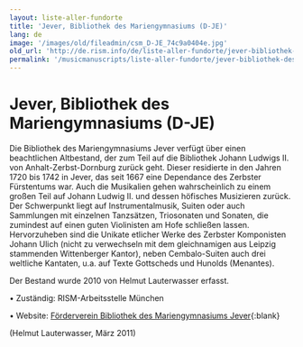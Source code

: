 ```yaml
---
layout: liste-aller-fundorte
title: 'Jever, Bibliothek des Mariengymnasiums (D-JE)'
lang: de
image: '/images/old/fileadmin/csm_D-JE_74c9a0404e.jpg'
old_url: 'http://de.rism.info/de/liste-aller-fundorte/jever-bibliothek-des-mariengymnasiums.html'
permalink: '/musicmanuscripts/liste-aller-fundorte/jever-bibliothek-des-mariengymnasiums.html'
---
```



# Jever, Bibliothek des Mariengymnasiums (D-JE)

Die Bibliothek des Mariengymnasiums Jever verfügt über einen beachtlichen Altbestand, der zum Teil auf die Bibliothek Johann Ludwigs II. von Anhalt-Zerbst-Dornburg zurück geht. Dieser residierte in den Jahren 1720 bis 1742 in Jever, das seit 1667 eine Dependance des Zerbster Fürstentums war. Auch die Musikalien gehen wahrscheinlich zu einem großen Teil auf Johann Ludwig II. und dessen höfisches Musizieren zurück. Der Schwerpunkt liegt auf Instrumentalmusik, Suiten oder auch Sammlungen mit einzelnen Tanzsätzen, Triosonaten und Sonaten, die zumindest auf einen guten Violinisten am Hofe schließen lassen. Hervorzuheben sind die Unikate etlicher Werke des Zerbster Komponisten Johann Ulich (nicht zu verwechseln mit dem gleichnamigen aus Leipzig stammenden Wittenberger Kantor), neben Cembalo-Suiten auch drei weltliche Kantaten, u.a. auf Texte Gottscheds und Hunolds (Menantes).

Der Bestand wurde 2010 von Helmut Lauterwasser erfasst.

• Zuständig: RISM-Arbeitsstelle München

• Website: [Förderverein Bibliothek des Mariengymnasiums Jever](https://www.foerderverein-bibliothek.de/ "Opens external link in new window"){:blank}

(Helmut Lauterwasser, März 2011)

